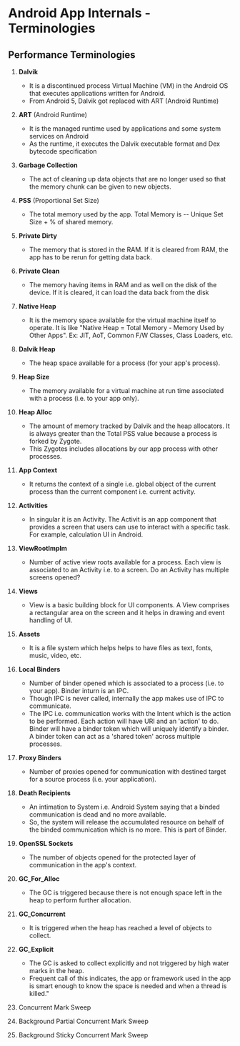 ﻿
# Android App Internals - Terminologies



##  Performance Terminologies
1. **Dalvik**
	- It is a discontinued process Virtual Machine (VM) in the Android OS that executes applications written for Android.
	- From Android 5, Dalvik got replaced with ART (Android Runtime)

2. **ART** (Android Runtime)
	-  It is the managed runtime used by applications and some system services on Android
	- As the runtime, it executes the Dalvik executable format and Dex bytecode specification
3. **Garbage Collection**
	- The act of cleaning up data objects that are no longer used so that the memory chunk can be given to new objects.
4. **PSS** (Proportional Set Size)
	-	The total memory used by the app. Total Memory is -- Unique Set Size + % of shared memory.
5. **Private Dirty**
	-	The memory that is stored in the RAM. If it is cleared from RAM, the app has to be rerun for getting data back.
6. **Private Clean**
	-	The memory having items in RAM and as well on the disk of the device. If it is cleared, it can load the data back from the disk
7. **Native Heap**
	-	 It is the memory space available for the virtual machine itself to operate. It is like "Native Heap = Total Memory - Memory Used by Other Apps". Ex: JIT, AoT, Common F/W Classes, Class Loaders, etc.
8. **Dalvik Heap**
	-	The heap space available for a process (for your app's process).
9. **Heap Size**
	 -	The memory available for a virtual machine at run time associated with a process (i.e. to your app only).
10. **Heap Alloc**
	- The amount of memory tracked by Dalvik and the heap allocators. It is always greater than the Total PSS value because a process is forked by Zygote. 
	- This Zygotes includes allocations by our app process with other processes.
11. **App Context**
	-	It returns the context of a single i.e. global object of the current process than the current component i.e. current activity.
12. **Activities**
	 -	In singular it is an Activity. The Activit is an app component that provides a screen that users can use to interact with a specific task. For example, calculation UI in Android.
13. **ViewRootImplm**
	 -	Number of active view roots available for a process. Each view is associated to an Activity i.e. to a screen. Do an Activity has multiple screens opened?
14. **Views**
	 - View is a basic building block for UI components. A View comprises a rectangular area on the screen and it helps in drawing and event handling of UI.
15. **Assets**
	 -	It is a file system which helps helps to have files as text, fonts, music, video, etc.
16. **Local Binders**
	 -	Number of binder opened which is associated to a process (i.e. to your app). Binder inturn is an IPC. 
	 -	Though IPC is never called, internally the app makes use of IPC to communicate. 
	 -	The IPC i.e. communication works with the Intent which is the action to be performed. Each action will have URI and an 'action' to do. Binder will have a binder token which will uniquely identify a binder. A binder token can act as a 'shared token' across multiple processes.
17. **Proxy Binders**
	 -	Number of proxies opened for communication with destined target for a source process (i.e. your application).
18. **Death Recipients**
	 -	An intimation to System i.e. Android System saying that a binded communication is dead and no more available. 
	 -	So, the system will release the accumulated resource on behalf of the binded communication which is no more. This is part of Binder.
19. **OpenSSL Sockets**
	 -	The number of objects opened for the protected layer of communication in the app's context.
20. **GC_For_Alloc**
	 -	The GC is triggered because there is not enough space left in the heap to perform further allocation.
21. **GC_Concurrent**
	 -	It is triggered when the heap has reached a level of objects to collect.
22. **GC_Explicit**
	 -	The GC is asked to collect explicitly and not triggered by high water marks in the heap.
	 -	Frequent call of this indicates, the app or framework used in the app is smart enough to know the space is needed and when a thread is killed."
23. Concurrent Mark Sweep
24. Background Partial Concurrent Mark Sweep
25. Background Sticky Concurrent Mark Sweep

 

